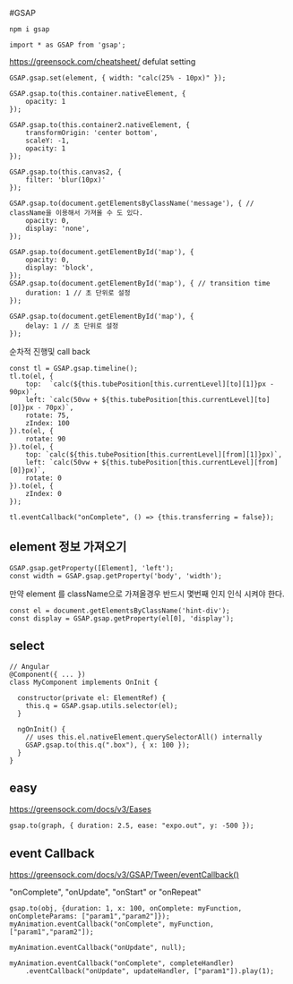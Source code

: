 #GSAP

```
npm i gsap
```
```
import * as GSAP from 'gsap';
```

https://greensock.com/cheatsheet/
defulat setting
```
GSAP.gsap.set(element, { width: "calc(25% - 10px)" });
```
```
GSAP.gsap.to(this.container.nativeElement, {
    opacity: 1
});

GSAP.gsap.to(this.container2.nativeElement, {
    transformOrigin: 'center bottom',
    scaleY: -1,
    opacity: 1
});

GSAP.gsap.to(this.canvas2, {
    filter: 'blur(10px)'
});
```

```
GSAP.gsap.to(document.getElementsByClassName('message'), { // className을 이용해서 가져올 수 도 있다.
    opacity: 0,
    display: 'none',
});

GSAP.gsap.to(document.getElementById('map'), {
    opacity: 0,
    display: 'block',
});
GSAP.gsap.to(document.getElementById('map'), { // transition time
    duration: 1 // 초 단위로 설정
});

GSAP.gsap.to(document.getElementById('map'), {
    delay: 1 // 초 단위로 설정
});

```
순차적 진행및 call back
```
const tl = GSAP.gsap.timeline();
tl.to(el, {
    top:  `calc(${this.tubePosition[this.currentLevel][to][1]}px - 90px)`,
    left: `calc(50vw + ${this.tubePosition[this.currentLevel][to][0]}px - 70px)`,
    rotate: 75,
    zIndex: 100
}).to(el, {
    rotate: 90
}).to(el, {
    top: `calc(${this.tubePosition[this.currentLevel][from][1]}px)`,
    left: `calc(50vw + ${this.tubePosition[this.currentLevel][from][0]}px)`,
    rotate: 0
}).to(el, {
    zIndex: 0
});

tl.eventCallback("onComplete", () => {this.transferring = false});
```

## element 정보 가져오기
```
GSAP.gsap.getProperty([Element], 'left');
const width = GSAP.gsap.getProperty('body', 'width');
```
만약 element 를 className으로 가져올경우 반드시 몇번째 인지 인식 시켜야 한다.
```
const el = document.getElementsByClassName('hint-div');
const display = GSAP.gsap.getProperty(el[0], 'display');

```

## select
```
// Angular
@Component({ ... })
class MyComponent implements OnInit {

  constructor(private el: ElementRef) {
    this.q = GSAP.gsap.utils.selector(el);
  }

  ngOnInit() {    
    // uses this.el.nativeElement.querySelectorAll() internally
    GSAP.gsap.to(this.q(".box"), { x: 100 });
  }
}
```

## easy
https://greensock.com/docs/v3/Eases
```
gsap.to(graph, { duration: 2.5, ease: "expo.out", y: -500 });
```

## event Callback
https://greensock.com/docs/v3/GSAP/Tween/eventCallback()

"onComplete", "onUpdate", "onStart" or "onRepeat"
```
gsap.to(obj, {duration: 1, x: 100, onComplete: myFunction, onCompleteParams: ["param1","param2"]});
myAnimation.eventCallback("onComplete", myFunction, ["param1","param2"]);
```

```
myAnimation.eventCallback("onUpdate", null);
```
```
myAnimation.eventCallback("onComplete", completeHandler)
    .eventCallback("onUpdate", updateHandler, ["param1"]).play(1);
```
